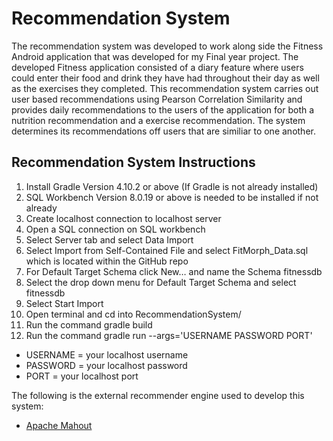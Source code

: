 # Recommendation System 

The recommendation system was developed to work along side the Fitness Android application that was developed for my Final year project. The developed Fitness application consisted of a diary feature where users could enter their food and drink they have had throughout their day as well as the exercises they completed. This recommendation system carries out user based recommendations using Pearson Correlation Similarity and provides daily recommendations to the users of the application for both a nutrition recommendation and a exercise recommendation. The system determines its recommendations off users that are similiar to one another.

## Recommendation System Instructions
1. Install Gradle Version 4.10.2 or above (If Gradle is not already installed)
2. SQL Workbench Version 8.0.19 or above is needed to be installed if not already
3. Create localhost connection to localhost server
4. Open a SQL connection on SQL workbench 
5. Select Server tab and select Data Import
6. Select Import from Self-Contained File and select FitMorph_Data.sql which is located within the GitHub repo
7. For Default Target Schema click New… and name the Schema fitnessdb
8. Select the drop down menu for Default Target Schema and select fitnessdb
9. Select Start Import
10. Open terminal and cd into RecommendationSystem/
11. Run the command gradle build 
12. Run the command gradle run --args='USERNAME PASSWORD PORT' 
* USERNAME = your localhost username 
* PASSWORD = your localhost password 
* PORT = your localhost port


The following is the external recommender engine used to develop this system:

* [Apache Mahout](https://mahout.apache.org/users/recommender/recommender-documentation.html)